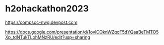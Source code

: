 # h2ohackathon2023

https://compsoc-nwg.devpost.com

https://docs.google.com/presentation/d/1ovlCOknWZqcF5dYQaaBeTMTO5Xp_tdNTukTLohMNzRU/edit?usp=sharing
